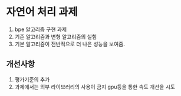 # 자연어 처리 과제

1. bpe 알고리즘 구현 과제
2. 기존 알고리즘과 변형 알고리즘의 실험
3. 기본 알고리즘이 전반적으로 더 나은 성능을 보여줌.


## 개선사항

1. 평가기준의 추가
2. 과제에서는 외부 라이브러리의 사용이 금지 gpu등을 통한 속도 개선을 시도
